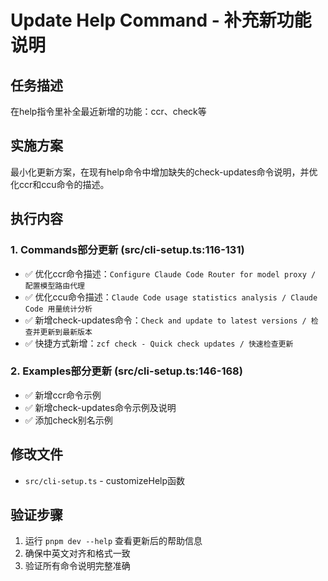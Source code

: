# Update Help Command - 补充新功能说明

## 任务描述
在help指令里补全最近新增的功能：ccr、check等

## 实施方案
最小化更新方案，在现有help命令中增加缺失的check-updates命令说明，并优化ccr和ccu命令的描述。

## 执行内容

### 1. Commands部分更新 (src/cli-setup.ts:116-131)
- ✅ 优化ccr命令描述：`Configure Claude Code Router for model proxy / 配置模型路由代理`
- ✅ 优化ccu命令描述：`Claude Code usage statistics analysis / Claude Code 用量统计分析`  
- ✅ 新增check-updates命令：`Check and update to latest versions / 检查并更新到最新版本`
- ✅ 快捷方式新增：`zcf check - Quick check updates / 快速检查更新`

### 2. Examples部分更新 (src/cli-setup.ts:146-168)
- ✅ 新增ccr命令示例
- ✅ 新增check-updates命令示例及说明
- ✅ 添加check别名示例

## 修改文件
- `src/cli-setup.ts` - customizeHelp函数

## 验证步骤
1. 运行 `pnpm dev --help` 查看更新后的帮助信息
2. 确保中英文对齐和格式一致
3. 验证所有命令说明完整准确